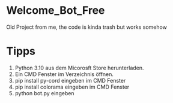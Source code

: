 # Welcome_Bot_Free
Old Project from me, the code is kinda trash but works somehow

# Tipps
1. Python 3.10 aus dem Micorosft Store herunterladen.
2. Ein CMD Fenster im Verzeichnis öffnen.
3. pip install py-cord eingeben im CMD Fenster
4. pip install colorama eingeben im CMD Fenster
5. python bot.py eingeben
